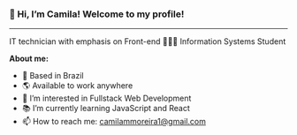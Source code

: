<h3>👋 Hi, I’m Camila! Welcome to my profile!</h3>
<hr>

IT technician with emphasis on Front-end 👩🏼‍💻
Information Systems Student

<b>About me:</b>
- 📍 Based in Brazil
- 🌎 Available to work anywhere
- 👀 I’m interested in Fullstack Web Development
- 📚 I’m currently learning JavaScript and React
- 📫 How to reach me: <a href="emailto:camilammoreira1@gmail.com"> camilammoreira1@gmail.com</a>

<!---
camilammoreira/camilammoreira is a ✨ special ✨ repository because its `README.md` (this file) appears on your GitHub profile.
You can click the Preview link to take a look at your changes.
--->
